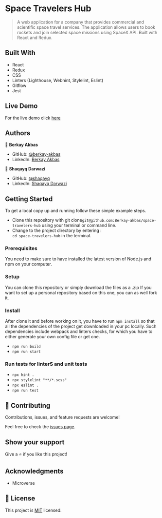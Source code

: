 # Space Travelers Hub

> A web application for a company that provides commercial and scientific space travel services. The application allows users to book rockets and join selected space missions using SpaceX API. Built with React and Redux.

## Built With

- React
- Redux
- CSS
- Linters (Lighthouse, Webhint, Stylelint, Eslint)
- Gitflow
- Jest

## Live Demo

For the live demo click [here](https://space-travelers-hub-microverse.netlify.app/)

## Authors

👤 **Berkay Akbas**

- GitHub: [@berkay-akbas](https://github.com/Berkay-akbas)
- LinkedIn: [Berkay Akbas](https://www.linkedin.com/in/berkay-akbas-a03b3b239/)

👤 **Shaqayq Darwazi**

- GitHub: [@shaqayq](https://github.com/shaqayq)
- LinkedIn: [Shaqayq Darwazi](https://www.linkedin.com/in/shaqayq-darwazi-0a7487233//)

## Getting Started

To get a local copy up and running follow these simple example steps.

- Clone this repository with git clone`git@github.com:Berkay-akbas/space-travelers-hub` using your terminal or command line.
- Change to the project directory by entering : <br>
  `cd space-travelers-hub` in the terminal.

### Prerequisites

You need to make sure to have installed the latest version of Node.js and npm on your computer.

### Setup

You can clone this repository or simply download the files as a .zip
If you want to set up a personal repository based on this one, you can as well fork it.

### Install

After clone it and before working on it, you have to run `npm install` so that all the dependencies of the project get downloaded in your pc locally.
Such dependencies include webpack and linters checks, for which you have to either generate your own config file or get one.

- `npm run build`
- `npm run start`

### Run tests for linterS and unit tests

- `npx hint .`
- `npx stylelint "**/*.scss"`
- `npx eslint .`
- `npm run test`

## 🤝 Contributing

Contributions, issues, and feature requests are welcome!

Feel free to check the [issues page](../../issues/).

## Show your support

Give a ⭐️ if you like this project!

## Acknowledgments

- Microverse

## 📝 License

This project is [MIT](./MIT.md) licensed.
